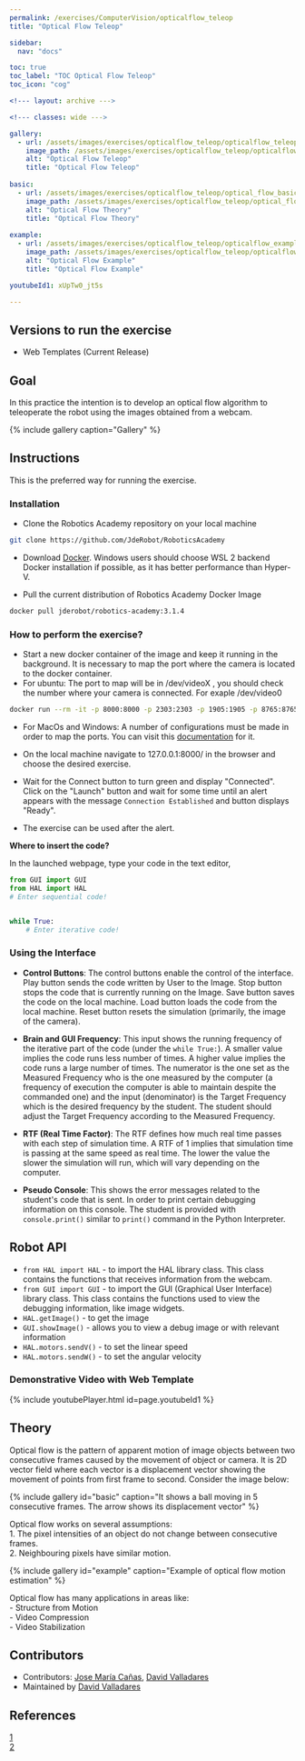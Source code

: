 ```yaml
---
permalink: /exercises/ComputerVision/opticalflow_teleop
title: "Optical Flow Teleop"

sidebar:
  nav: "docs"

toc: true
toc_label: "TOC Optical Flow Teleop"
toc_icon: "cog"

<!--- layout: archive --->

<!--- classes: wide --->

gallery:
  - url: /assets/images/exercises/opticalflow_teleop/opticalflow_teleop_teaser.png
    image_path: /assets/images/exercises/opticalflow_teleop/opticalflow_teleop_teaser.png
    alt: "Optical Flow Teleop"
    title: "Optical Flow Teleop"
    
basic:
  - url: /assets/images/exercises/opticalflow_teleop/optical_flow_basic.jpg
    image_path: /assets/images/exercises/opticalflow_teleop/optical_flow_basic.jpg
    alt: "Optical Flow Theory"
    title: "Optical Flow Theory"
    
example:
  - url: /assets/images/exercises/opticalflow_teleop/opticalflow_example.jpg
    image_path: /assets/images/exercises/opticalflow_teleop/opticalflow_example.jpg
    alt: "Optical Flow Example"
    title: "Optical Flow Example"

youtubeId1: xUpTw0_jt5s

---
```

## Versions to run the exercise

- Web Templates (Current Release)

## Goal

In this practice the intention is to develop an optical flow algorithm to teleoperate the robot using the images obtained from a webcam.   

{% include gallery caption="Gallery" %}


## Instructions
This is the preferred way for running the exercise.

### Installation 
- Clone the Robotics Academy repository on your local machine

```bash
git clone https://github.com/JdeRobot/RoboticsAcademy
```

- Download [Docker](https://docs.docker.com/get-docker/). Windows users should choose WSL 2 backend Docker installation if possible, as it has better performance than Hyper-V.

- Pull the current distribution of Robotics Academy Docker Image

```bash
docker pull jderobot/robotics-academy:3.1.4
```

### How to perform the exercise?
- Start a new docker container of the image and keep it running in the background. It is necessary to map the port where the camera is located to the docker container.  
- For ubuntu: The port to map will be in /dev/videoX , you should check the number where your camera is connected. For exaple /dev/video0

```bash
docker run --rm -it -p 8000:8000 -p 2303:2303 -p 1905:1905 -p 8765:8765 -p 6080:6080 -p 1108:1108 --device /dev/video0:/dev/video0 jderobot/robotics-academy:latest ./start.sh 
```   
- For MacOs and Windows: A number of configurations must be made in order to map the ports. You can visit this [documentation](https://medium.com/@jijupax/connect-the-webcam-to-docker-on-mac-or-windows-51d894c44468) for it.

- On the local machine navigate to 127.0.0.1:8000/ in the browser and choose the desired exercise.

- Wait for the Connect button to turn green and display "Connected". Click on the "Launch" button and wait for some time until an alert appears with the message `Connection Established` and button displays "Ready". 

- The exercise can be used after the alert.


**Where to insert the code?**

In the launched webpage, type your code in the text editor,

```python
from GUI import GUI
from HAL import HAL
# Enter sequential code!


while True:
    # Enter iterative code!
```

### Using the Interface

* **Control Buttons**: The control buttons enable the control of the interface. Play button sends the code written by User to the Image. Stop button stops the code that is currently running on the Image. Save button saves the code on the local machine. Load button loads the code from the local machine. Reset button resets the simulation (primarily, the image of the camera).

* **Brain and GUI Frequency**: This input shows the running frequency of the iterative part of the code (under the `while True:`). A smaller value implies the code runs less number of times. A higher value implies the code runs a large number of times. The numerator is the one set as the Measured Frequency who is the one measured by the computer (a frequency of execution the computer is able to maintain despite the commanded one) and the input (denominator) is the Target Frequency which is the desired frequency by the student. The student should adjust the Target Frequency according to the Measured Frequency.

* **RTF (Real Time Factor)**: The RTF defines how much real time passes with each step of simulation time. A RTF of 1 implies that simulation time is passing at the same speed as real time. The lower the value the slower the simulation will run, which will vary depending on the computer. 

* **Pseudo Console**: This shows the error messages related to the student's code that is sent. In order to print certain debugging information on this console. The student is provided with `console.print()` similar to `print()` command in the Python Interpreter. 

## Robot API

* `from HAL import HAL` - to import the HAL library class. This class contains the functions that receives information from the webcam.
* `from GUI import GUI` - to import the GUI (Graphical User Interface) library class. This class contains the functions used to view the debugging information, like image widgets.
* `HAL.getImage()` - to get the image
* `GUI.showImage()` - allows you to view a debug image or with relevant information
* `HAL.motors.sendV()` - to set the linear speed
* `HAL.motors.sendW()` - to set the angular velocity   

### Demonstrative Video with Web Template

{% include youtubePlayer.html id=page.youtubeId1 %}


## Theory
Optical flow is the pattern of apparent motion of image objects between two consecutive frames caused by the movement of object or camera. It is 2D vector field where each vector is a displacement vector showing the movement of points from first frame to second. Consider the image below:    

{% include gallery id="basic" caption="It shows a ball moving in 5 consecutive frames. The arrow shows its displacement vector" %}   

Optical flow works on several assumptions:     
    1. The pixel intensities of an object do not change between consecutive frames.   
    2. Neighbouring pixels have similar motion.  

{% include gallery id="example" caption="Example of optical flow motion estimation" %}   

Optical flow has many applications in areas like:   
    - Structure from Motion   
    - Video Compression   
    - Video Stabilization   


## Contributors

- Contributors: [Jose María Cañas](https://github.com/jmplaza), [David Valladares](https://github.com/dvalladaresv)   
- Maintained by [David Valladares](https://github.com/dvalladaresv)     



## References

[1](https://docs.opencv.org/3.4/d4/dee/tutorial_optical_flow.html)   
[2](https://medium.com/@jijupax/connect-the-webcam-to-docker-on-mac-or-windows-51d894c44468)   

